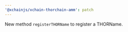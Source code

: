 ```yaml
---
'@xchainjs/xchain-thorchain-amm': patch
---
```


New method `registerTHORName` to register a THORName.
